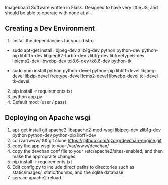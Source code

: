 Imageboard Software written in Flask. Designed to have very little JS, and should be able to operate with none at all.

## Creating a Dev Environment


1. Install the dependancies for your distro
- sudo apt-get install libjpeg-dev zlib1g-dev python python-dev python-pip libtiff5-dev libjpeg62-turbo-dev zlib1g-dev libfreetype6-dev liblcms2-dev libwebp-dev tcl8.6-dev tk8.6-dev python-tk

- sudo yum install python python-devel python-pip libtiff-devel libjpeg-devel libzip-devel freetype-devel lcms2-devel libwebp-devel tcl-devel tk-devel
2. pip install -r requirements.txt
3. python app.py
4. Default mod: (user / pass)

## Deploying on Apache wsgi

1. apt-get install git apache2 libapache2-mod-wsgi libjpeg-dev zlib1g-dev python python-dev python-pip libffi-dev
2. cd /var/www/ && git clone https://github.com/qzorg/devchan-engine.git
3. copy the app.wsgi to your /var/www/devchan/
4. copy the devchan.conf file to your /etc/apache2/sites-enabled, and then make the appropraite changes.
5. pip install -r requirements.txt
6. Edit config.py to include direct paths to directories such as static/images/, static/thumbs, and the sqlite database
6. service apache2 reload
